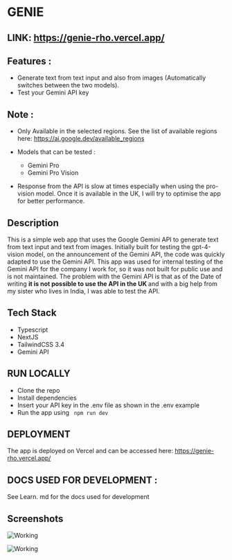 
# GENIE 

## LINK:  https://genie-rho.vercel.app/


## Features :
- Generate text from text input and also from images (Automatically switches between the two models).
- Test your Gemini API key


## Note :

- Only Available in the selected regions. See the list of available regions here: https://ai.google.dev/available_regions
- Models that can be tested :
   - Gemini Pro
   - Gemini Pro Vision

- Response from the API is slow at times especially when using the pro-vision model. Once it is available in the UK, I will try to optimise the app for better performance.

## Description

This is a simple web app that uses the Google Gemini API to generate text from text input and text from images. Initially built for testing the gpt-4-vision model,  on the announcement of the Gemini API, the code was quickly adapted to use the Gemini API.  This app was used for internal testing of the Gemini API for the company I work for, so it was not built for public use and is not maintained. The problem with the Gemini API is that as of the Date of writing <strong> it is not possible to use the API in the UK </strong> and with a big help from my sister who lives in India, I was able to test the API.


## Tech Stack

- Typescript
- NextJS
- TailwindCSS 3.4 
- Gemini API


## RUN LOCALLY

<ul>
<li>Clone the repo</li>
<li>Install dependencies</li>
<li> Insert your API key in the .env file as shown in the .env example</li>
<li>Run the app using <code> npm run dev</code></li>
</ul>


## DEPLOYMENT

The app is deployed on Vercel and can be accessed here: https://genie-rho.vercel.app/


## DOCS USED FOR DEVELOPMENT : 

See Learn. md for the docs used for development



## Screenshots

![Working ](<SCREENSHOTS/Screenshot 2023-12-25 at 8.11.37 PM.png>)

![Working](<SCREENSHOTS/Screenshot 2023-12-25 at 9.31.21 PM.png>) 



